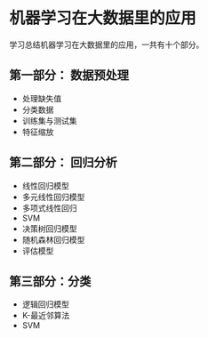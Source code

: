 # 机器学习在大数据里的应用
学习总结机器学习在大数据里的应用，一共有十个部分。

## 第一部分： 数据预处理
* 处理缺失值
* 分类数据
* 训练集与测试集
* 特征缩放

## 第二部分： 回归分析
* 线性回归模型
* 多元线性回归模型
* 多项式线性回归
* SVM
* 决策树回归模型
* 随机森林回归模型
* 评估模型

## 第三部分：分类
* 逻辑回归模型
* K-最近邻算法
* SVM

